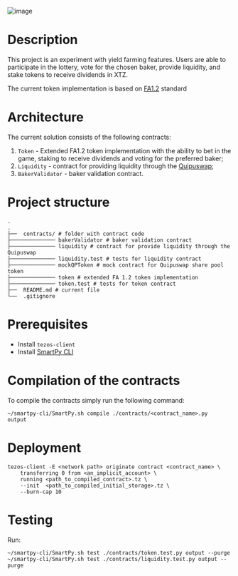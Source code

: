 ![image](https://user-images.githubusercontent.com/86714974/124090772-d37e1000-da5d-11eb-92e4-6e693ae7d6b9.png)

# Description

This project is an experiment with yield farming features. Users are able to participate in the lottery, vote for the chosen baker, provide liquidity, and stake tokens to receive dividends in XTZ.

The current token implementation is based on [FA1.2](https://gitlab.com/tzip/tzip/-/blob/master/proposals/tzip-7/tzip-7.md) standard

# Architecture

The current solution consists of the following contracts:

1. `Token` - Extended FA1.2 token implementation with the ability to bet in the game, staking to receive dividends and voting for the preferred baker;
2. `Liquidity` - contract for providing liquidity through the [Quipuswap](https://quipuswap.com/);
3. `BakerValidator` - baker validation contract.


# Project structure

```
.
.
├──  contracts/ # folder with contract code
├────────────── bakerValidator # baker validation contract
├────────────── liquidity # contract for provide liquidity through the Quipuswap
├────────────── liquidity.test # tests for liquidity contract
├────────────── mockQPToken # mock contract for Quipuswap share pool token
├────────────── token # extended FA 1.2 token implementation
├────────────── token.test # tests for token contract
├──  README.md # current file
└──  .gitignore
```
# Prerequisites

- Install `tezos-client`
- Install [SmartPy CLI](https://smartpy.io/cli/)

# Compilation of the contracts

To compile the contracts simply run the following command:

```
~/smartpy-cli/SmartPy.sh compile ./contracts/<contract_name>.py  output
```

# Deployment

```
tezos-client -E <network path> originate contract <contract_name> \
    transferring 0 from <an_implicit_account> \
    running <path_to_compiled_contract>.tz \
    --init  <path_to_compiled_initial_storage>.tz \
    --burn-cap 10
```


# Testing

Run:

```
~/smartpy-cli/SmartPy.sh test ./contracts/token.test.py output --purge
~/smartpy-cli/SmartPy.sh test ./contracts/liquidity.test.py output --purge
```
